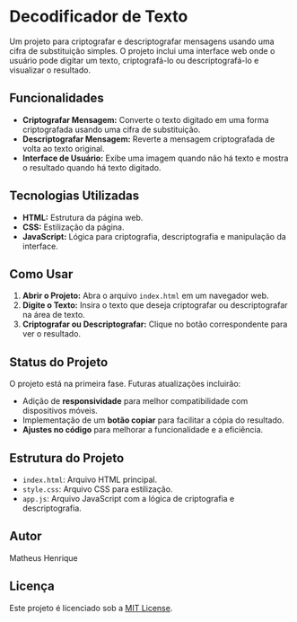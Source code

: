 # Decodificador de Texto

Um projeto para criptografar e descriptografar mensagens usando uma cifra de substituição simples. O projeto inclui uma interface web onde o usuário pode digitar um texto, criptografá-lo ou descriptografá-lo e visualizar o resultado.

## Funcionalidades

- **Criptografar Mensagem:** Converte o texto digitado em uma forma criptografada usando uma cifra de substituição.
- **Descriptografar Mensagem:** Reverte a mensagem criptografada de volta ao texto original.
- **Interface de Usuário:** Exibe uma imagem quando não há texto e mostra o resultado quando há texto digitado.

## Tecnologias Utilizadas

- **HTML:** Estrutura da página web.
- **CSS:** Estilização da página.
- **JavaScript:** Lógica para criptografia, descriptografia e manipulação da interface.

## Como Usar

1. **Abrir o Projeto:** Abra o arquivo `index.html` em um navegador web.
2. **Digite o Texto:** Insira o texto que deseja criptografar ou descriptografar na área de texto.
3. **Criptografar ou Descriptografar:** Clique no botão correspondente para ver o resultado.

## Status do Projeto

O projeto está na primeira fase. Futuras atualizações incluirão:

- Adição de **responsividade** para melhor compatibilidade com dispositivos móveis.
- Implementação de um **botão copiar** para facilitar a cópia do resultado.
- **Ajustes no código** para melhorar a funcionalidade e a eficiência.

## Estrutura do Projeto

- `index.html`: Arquivo HTML principal.
- `style.css`: Arquivo CSS para estilização.
- `app.js`: Arquivo JavaScript com a lógica de criptografia e descriptografia.

## Autor

Matheus Henrique

## Licença

Este projeto é licenciado sob a [MIT License](LICENSE).
